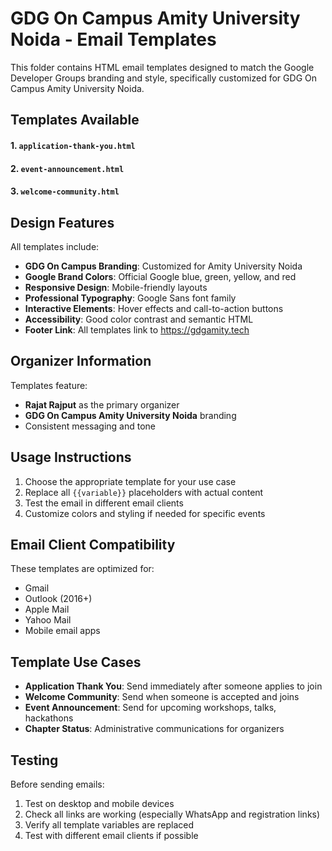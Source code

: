# GDG On Campus Amity University Noida - Email Templates

This folder contains HTML email templates designed to match the Google Developer Groups branding and style, specifically customized for GDG On Campus Amity University Noida.

## Templates Available

#### 1. `application-thank-you.html`
#### 2. `event-announcement.html`
#### 3. `welcome-community.html`


## Design Features

All templates include:
- **GDG On Campus Branding**: Customized for Amity University Noida
- **Google Brand Colors**: Official Google blue, green, yellow, and red
- **Responsive Design**: Mobile-friendly layouts
- **Professional Typography**: Google Sans font family
- **Interactive Elements**: Hover effects and call-to-action buttons
- **Accessibility**: Good color contrast and semantic HTML
- **Footer Link**: All templates link to https://gdgamity.tech

## Organizer Information

Templates feature:
- **Rajat Rajput** as the primary organizer
- **GDG On Campus Amity University Noida** branding
- Consistent messaging and tone

## Usage Instructions

1. Choose the appropriate template for your use case
2. Replace all `{{variable}}` placeholders with actual content
3. Test the email in different email clients
4. Customize colors and styling if needed for specific events

## Email Client Compatibility

These templates are optimized for:
- Gmail
- Outlook (2016+)
- Apple Mail
- Yahoo Mail
- Mobile email apps

## Template Use Cases

- **Application Thank You**: Send immediately after someone applies to join
- **Welcome Community**: Send when someone is accepted and joins
- **Event Announcement**: Send for upcoming workshops, talks, hackathons
- **Chapter Status**: Administrative communications for organizers

## Testing

Before sending emails:
1. Test on desktop and mobile devices
2. Check all links are working (especially WhatsApp and registration links)
3. Verify all template variables are replaced
4. Test with different email clients if possible
